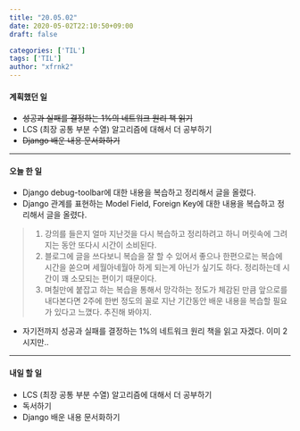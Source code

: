 ```yaml
---
title: "20.05.02"
date: 2020-05-02T22:10:50+09:00
draft: false

categories: ['TIL']
tags: ['TIL']
author: "xfrnk2"
---
```

#### 계획했던 일
+ ~~성공과 실패를 결정하는 1%의 네트워크 원리 책 읽기~~
+ LCS (최장 공통 부분 수열) 알고리즘에 대해서 더 공부하기
+ ~~Django 배운 내용 문서화하기~~
---
#### 오늘 한 일 

+ Django debug-toolbar에 대한 내용을 복습하고 정리해서 글을 올렸다.
+ Django 관계를 표현하는 Model Field, Foreign Key에 대한 내용을 복습하고 정리해서 글을 올렸다. 
> 1. 강의를 들은지 얼마 지난것을 다시 복습하고 정리하려고 하니 머릿속에 그려지는 동안 또다시 시간이 소비된다.
> 2. 블로그에 글을 쓰다보니 복습을 잘 할 수 있어서 좋으나 한편으로는 복습에 시간을 쏟으며 세월아네월아 하게 되는게 아닌가 싶기도 하다. 정리하는데 시간이 꽤 소모되는 편이기 때문이다. 
> 3. 며칠만에 붙잡고 하는 복습을 통해서 망각하는 정도가 체감된 만큼 앞으로를 내다본다면 2주에 한번 정도의 꼴로 지난 기간동안 배운 내용을 복습할 필요가 있다고 느꼈다. 추진해 봐야지.  
+ 자기전까지 성공과 실패를 결정하는 1%의 네트워크 원리 책을 읽고 자겠다. 이미 2시지만..
--- 
#### 내일 할 일  
+ LCS (최장 공통 부분 수열) 알고리즘에 대해서 더 공부하기
+ 독서하기
+ Django 배운 내용 문서화하기
